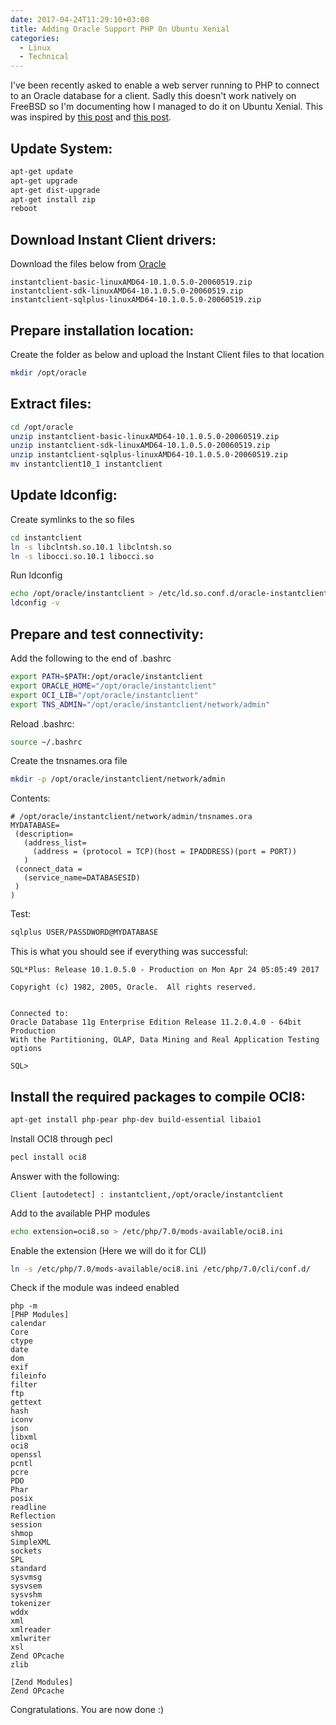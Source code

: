 ```yaml
---
date: 2017-04-24T11:29:10+03:00
title: Adding Oracle Support PHP On Ubuntu Xenial
categories:
  - Linux
  - Technical
---
```


I've been recently asked to enable a web server running to PHP to connect to an Oracle database for a client. Sadly this doesn't work natively on FreeBSD so I'm documenting how I managed to do it on Ubuntu Xenial. This was inspired by [this post](https://www.syahzul.com/2016/04/06/how-to-install-oci8-on-ubuntu-14-04-and-php-5-6/) and [this post](http://www.gilfillan.space/2016/04/24/install-oracle-instant-client-1604/).<!--more-->

Update System:
--------------

```bash
apt-get update
apt-get upgrade
apt-get dist-upgrade
apt-get install zip
reboot
```

Download Instant Client drivers:
--------------------------------

Download the files below from [Oracle](http://www.oracle.com/technetwork/database/features/instant-client/index-097480.html)

```plaintext
instantclient-basic-linuxAMD64-10.1.0.5.0-20060519.zip
instantclient-sdk-linuxAMD64-10.1.0.5.0-20060519.zip
instantclient-sqlplus-linuxAMD64-10.1.0.5.0-20060519.zip
```

Prepare installation location:
------------------------------

Create the folder as below and upload the Instant Client files to that location

```bash
mkdir /opt/oracle
```

Extract files:
--------------

```bash
cd /opt/oracle
unzip instantclient-basic-linuxAMD64-10.1.0.5.0-20060519.zip
unzip instantclient-sdk-linuxAMD64-10.1.0.5.0-20060519.zip
unzip instantclient-sqlplus-linuxAMD64-10.1.0.5.0-20060519.zip
mv instantclient10_1 instantclient
```

Update ldconfig:
----------------

Create symlinks to the so files

```bash
cd instantclient
ln -s libclntsh.so.10.1 libclntsh.so
ln -s libocci.so.10.1 libocci.so
```

Run ldconfig

```bash
echo /opt/oracle/instantclient > /etc/ld.so.conf.d/oracle-instantclient.conf
ldconfig -v
```

Prepare and test connectivity:
------------------------------

Add the following to the end of .bashrc

```bash
export PATH=$PATH:/opt/oracle/instantclient
export ORACLE_HOME="/opt/oracle/instantclient"
export OCI_LIB="/opt/oracle/instantclient"
export TNS_ADMIN="/opt/oracle/instantclient/network/admin"
```

Reload .bashrc:

```bash
source ~/.bashrc
```

Create the tnsnames.ora file

```bash
mkdir -p /opt/oracle/instantclient/network/admin
```

Contents:

```plaintext
# /opt/oracle/instantclient/network/admin/tnsnames.ora
MYDATABASE=
 (description=
   (address_list=
     (address = (protocol = TCP)(host = IPADDRESS)(port = PORT))
   )
 (connect_data =
   (service_name=DATABASESID)
 )
)
```

Test:

```bash
sqlplus USER/PASSDWORD@MYDATABASE
```

This is what you should see if everything was successful:

```plaintext
SQL*Plus: Release 10.1.0.5.0 - Production on Mon Apr 24 05:05:49 2017

Copyright (c) 1982, 2005, Oracle.  All rights reserved.


Connected to:
Oracle Database 11g Enterprise Edition Release 11.2.0.4.0 - 64bit Production
With the Partitioning, OLAP, Data Mining and Real Application Testing options

SQL>
```

Install the required packages to compile OCI8:
----------------------------------------------

```bash
apt-get install php-pear php-dev build-essential libaio1
```

Install OCI8 through pecl

```bash
pecl install oci8
```

Answer with the following:

```plaintext
Client [autodetect] : instantclient,/opt/oracle/instantclient
```

Add to the available PHP modules

```bash
echo extension=oci8.so > /etc/php/7.0/mods-available/oci8.ini
```

Enable the extension (Here we will do it for CLI)

```bash
ln -s /etc/php/7.0/mods-available/oci8.ini /etc/php/7.0/cli/conf.d/
```

Check if the module was indeed enabled

```plaintext
php -m
[PHP Modules]
calendar
Core
ctype
date
dom
exif
fileinfo
filter
ftp
gettext
hash
iconv
json
libxml
oci8
openssl
pcntl
pcre
PDO
Phar
posix
readline
Reflection
session
shmop
SimpleXML
sockets
SPL
standard
sysvmsg
sysvsem
sysvshm
tokenizer
wddx
xml
xmlreader
xmlwriter
xsl
Zend OPcache
zlib

[Zend Modules]
Zend OPcache
```

Congratulations. You are now done :)
